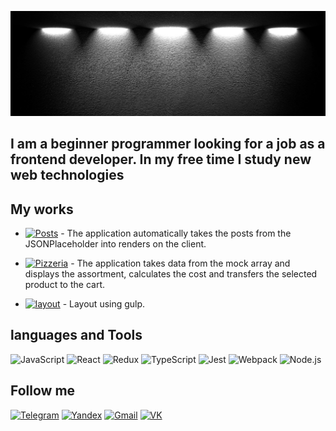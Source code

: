 [![Header](https://github.com/kiipariss/kiipariss/blob/main/assets/1500x500.jpeg)](https://spb.hh.ru/resume/f2774067ff0b0d4b8e0039ed1f55374b4f4330)


## I am a beginner programmer looking for a job as a frontend developer. In my free time I study new web technologies

## My works


- [![Posts](https://img.shields.io/badge/-Posts-717171?style=social&logo=Github)](https://kiipariss.github.io/ReactPost/) - The application automatically takes the posts from the JSONPlaceholder into renders on the client.

- [![Pizzeria](https://img.shields.io/badge/-Pizzeria-717171?style=social&logo=Github)](https://kiipariss.github.io/pizza/) - The application takes data from the mock array and displays the assortment, calculates the cost and transfers the selected product to the cart.

- [![layout](https://img.shields.io/badge/-layout-717171?style=social&logo=Github)](https://kiipariss.github.io/digital/) - Layout using gulp.







## languages and Tools
![JavaScript](https://img.shields.io/badge/-JavaScript-717171?style=plastic&logo=JavaScript) ![React](https://img.shields.io/badge/-React-626262?style=plastic&logo=React) ![Redux](https://img.shields.io/badge/-Redux-555555?style=plastic&logo=Redux) ![TypeScript](https://img.shields.io/badge/-TypeScript-4A4A4A?style=plastic&logo=TypeScript) ![Jest](https://img.shields.io/badge/-Jest-3F3F3F?style=plastic&logo=Jest) ![Webpack](https://img.shields.io/badge/-Webpack-363636?style=plastic&logo=Webpack) ![Node.js](https://img.shields.io/badge/-Node.js-2E2E2E?style=plastic&logo=Node.js) 


## Follow me

[![Telegram](https://img.shields.io/badge/-Telegram-717171?style=plastic&logo=Telegram)](https://t.me/Areamiss) [![Yandex](https://img.shields.io/badge/-Yandex-626262?style=plastic&logo=yandex)](https://mail.yandex.ru/?uid=389124146#inbox) [![Gmail](https://img.shields.io/badge/-Gmail-555555?style=plastic&logo=Gmail)](https://mail.google.com/mail/u/0/?ogbl#inbox) [![VK](https://img.shields.io/badge/-VK-363636?style=plastic&logo=VK)](https://vk.com/id233723417) 
